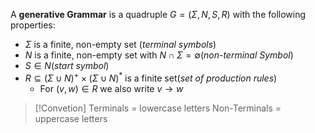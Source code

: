A **generative Grammar** is a quadruple $G = (\Sigma, N, S, R)$ with the following properties:
- $\Sigma$ is  a finite, non-empty set (*terminal symbols*)
- $N$ is a finite, non-empty set with $N \cap \Sigma = \emptyset$(*non-terminal Symbol*)
- $S \in N$(*start symbol*)
- $R \subseteq (\Sigma \cup N)^{+}\times (\Sigma \cup N)^*$ is a finite set(*set of production rules*)
	- For $(v, w) \in R$ we also write $v \rightarrow w$

>[!Convetion]
>Terminals = lowercase letters
>Non-Terminals = uppercase letters

